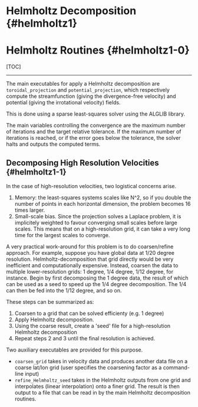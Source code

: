 # Helmholtz Decomposition {#helmholtz1}

# Helmholtz Routines {#helmholtz1-0}
[TOC]

---

The main executables for apply a Helmholtz decomposition are `toroidal_projection` and `potential_projection`, which respectively compute the streamfunction (giving the divergence-free velocity) and potential (giving the irrotational velocity) fields.

This is done using a sparse least-squares solver using the ALGLIB library.

The main variables controlling the convergence are the maximum number of iterations and the target relative tolerance.
If the maximum number of iterations is reached, or if the error goes below the tolerance, the solver halts and outputs the computed terms.

## Decomposing High Resolution Velocities {#helmholtz1-1}

In the case of high-resolution velocities, two logistical concerns arise.
1. Memory: the least-squares systems scales like N^2, so if you double the number of points in each horizontal dimension, the problem becomes 16 times larger.
2. Small-scale bias. Since the projection solves a Laplace problem, it is implicitely weighted to favour converging small scales before large scales. This means that on a high-resolution grid, it can take a very long time for the largest scales to converge.

A very practical work-around for this problem is to do coarsen/refine approach.
For example, suppose you have global data at 1/20 degree resolution.
Helmholtz-decomposition that grid directly would be very inefficient and computationally expensive.
Instead, coarsen the data to multiple lower-resolution grids: 1 degree, 1/4 degree, 1/12 degree, for instance.
Begin by first decomposing the 1 degree data, the result of which can be used as a seed to speed up the 1/4 degree decomposition.
The 1/4 can then be fed into the 1/12 degree, and so on.

These steps can be summarized as:
1. Coarsen to a grid that can be solved efficienty (e.g. 1 degree)
2. Apply Helmholtz decomposition.
3. Using the coarse result, create a 'seed' file for a high-resolution Helmholtz decomposition
4. Repeat steps 2 and 3 until the final resolution is achieved.

Two auxiliary executables are provided for this purpose.
* `coarsen_grid` takes in velocity data and produces another data file on a coarse lat/lon grid (user specifies the coarsening factor as a command-line input)
* `refine_Helmholtz_seed` takes in the Helmholtz outputs from one grid and interpolates (linear interpolation) onto a finer grid. The result is then output to a file that can be read in by the main Helmholtz decomposition routines.
